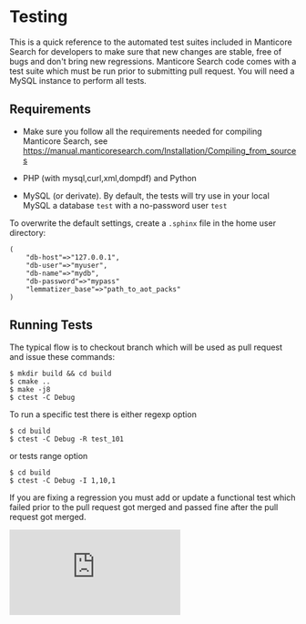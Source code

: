 # Testing

This is a quick reference to the automated test suites included in Manticore Search for developers to make sure that new changes are stable, free of bugs and don't bring new regressions.
Manticore Search code comes with a test suite which must be run prior to submitting pull request. You will need a MySQL instance to perform all tests.

## Requirements

* Make sure you follow all the requirements needed for compiling Manticore Search, see https://manual.manticoresearch.com/Installation/Compiling_from_sources

* PHP (with mysql,curl,xml,dompdf) and Python

* MySQL (or derivate). By default, the tests will try use in your local MySQL a database `test` with  a no-password user `test`

To overwrite the default settings, create a `.sphinx` file in the home user directory:

```
(
    "db-host"=>"127.0.0.1",
    "db-user"=>"myuser",
    "db-name"=>"mydb",
    "db-password"=>"mypass"
    "lemmatizer_base"=>"path_to_aot_packs"
)
```

## Running Tests

The typical flow is to checkout branch which will be used as pull request and issue these commands:

```
$ mkdir build && cd build
$ cmake ..
$ make -j8 
$ ctest -C Debug
```

To run a specific test there is either regexp option

```
$ cd build
$ ctest -C Debug -R test_101
```

or tests range option

```
$ cd build
$ ctest -C Debug -I 1,10,1
```

If you are fixing a regression you must add or update a functional test which failed prior to the pull request got merged and passed fine after the pull request got merged.


[![Analytics](https://ga-beacon.appspot.com/UA-114439919-1/manticoresoftware/manticore/TESTING.md?pixel&useReferer)](https://github.com/manticoresoftware/manticore)

